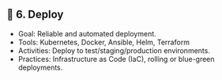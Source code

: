 ## 🚀 6. Deploy
- Goal: Reliable and automated deployment.
- Tools: Kubernetes, Docker, Ansible, Helm, Terraform
- Activities: Deploy to test/staging/production environments.
- Practices: Infrastructure as Code (IaC), rolling or blue-green deployments.
